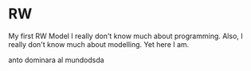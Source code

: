 # RW
My first RW Model
I really don't know much about programming. Also, I really don't know much about modelling. Yet here I am.

anto dominara al mundodsda
